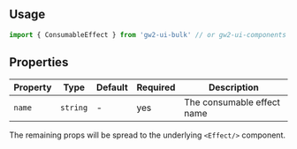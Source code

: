## Usage

```js
import { ConsumableEffect } from 'gw2-ui-bulk' // or gw2-ui-components
```

## Properties

| Property | Type     | Default | Required | Description                |
| -------- | -------- | ------- | -------- | -------------------------- |
| `name`   | `string` | -       | yes      | The consumable effect name |

The remaining props will be spread to the underlying `<Effect/>` component.
